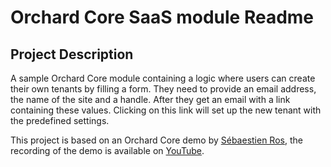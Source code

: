 # Orchard Core SaaS module Readme



## Project Description

A sample Orchard Core module containing a logic where users can create their own tenants by filling a form. They need to provide an email address, the name of the site and a handle. After they get an email with a link containing these values. Clicking on this link will set up the new tenant with the predefined settings.

This project is based on an Orchard Core demo by [Sébaestien Ros](https://github.com/sebastienros/), the recording of the demo is available on [YouTube](https://www.youtube.com/watch?v=eEj-oOVVOLE). 